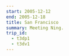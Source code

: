 ```yaml
---
start: 2005-12-12
end: 2005-12-18
title: San Francisco
summary: Meeting Ning.
trip_id:
  - t3dp1
  - t3dv1
---
```

